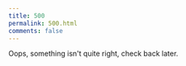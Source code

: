 ```yaml
---
title: 500
permalink: 500.html
comments: false
---
```


Oops, something isn't quite right, check back later.
